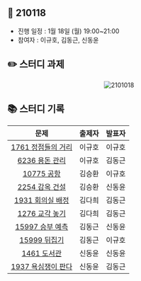 ## 📅 210118
- 진행 일정 : 1월 18일 (월) 19:00~21:00
- 참여자 :  이규호, 김동근, 신동윤


## ✏️ 스터디 과제
 <p align="center">
  <img src="https://user-images.githubusercontent.com/12527673/104423843-f3aa3780-55c1-11eb-9255-5ca5bfd30c1a.png" alt="2101018"/>
</p> 



## 📚 스터디 기록

|           문제            |               출제자          |    발표자    |
| :-----------------------: | :-------------------------------: | :---------------: |
| [1761 정점들의 거리](https://www.acmicpc.net/problem/1761) | 이규호 | 이규호 |
| [6236 용돈 관리](https://www.acmicpc.net/problem/6236) | 이규호 | 김동근 |
| [10775 공항](https://www.acmicpc.net/problem/10775) | 김승환 | 이규호 |
| [2254 감옥 건설](https://www.acmicpc.net/problem/2254) | 김승환 | 신동윤 |
| [1931 회의실 배정](https://www.acmicpc.net/problem/1931) | 김다희 | 김동근 |
| [1276 교각 놓기](https://www.acmicpc.net/problem/1276) | 김다희 | 김동근 |
| [15997 승부 예측](https://www.acmicpc.net/problem/15997) | 김동근 | 신동윤 |
| [15999 뒤집기](https://www.acmicpc.net/problem/15999) | 김동근 | 이규호 |
| [1461 도서관](https://www.acmicpc.net/problem/1461) | 신동윤 | 신동윤 |
| [1937 욕심쟁이 판다](https://www.acmicpc.net/problem/1937) | 신동윤 | 김동근 |

